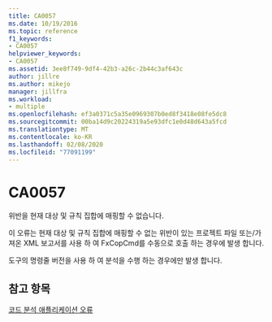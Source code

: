 ```yaml
---
title: CA0057
ms.date: 10/19/2016
ms.topic: reference
f1_keywords:
- CA0057
helpviewer_keywords:
- CA0057
ms.assetid: 3ee8f749-9df4-42b3-a26c-2b44c3af643c
author: jillre
ms.author: mikejo
manager: jillfra
ms.workload:
- multiple
ms.openlocfilehash: ef3a0371c5a35e0969307b0ed8f3418e08fe5dc8
ms.sourcegitcommit: 00ba14d9c20224319a5e93dfc1e0d48d643a5fcd
ms.translationtype: MT
ms.contentlocale: ko-KR
ms.lasthandoff: 02/08/2020
ms.locfileid: "77091199"
---
```

# <a name="ca0057"></a>CA0057
위반을 현재 대상 및 규칙 집합에 매핑할 수 없습니다.

이 오류는 현재 대상 및 규칙 집합에 매핑할 수 없는 위반이 있는 프로젝트 파일 또는/가져온 XML 보고서를 사용 하 여 FxCopCmd를 수동으로 호출 하는 경우에 발생 합니다.

도구의 명령줄 버전을 사용 하 여 분석을 수행 하는 경우에만 발생 합니다.

## <a name="see-also"></a>참고 항목
[코드 분석 애플리케이션 오류](../code-quality/code-analysis-application-errors.md)
